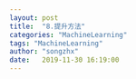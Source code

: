 ```yaml
---
layout: post
title:  "8.提升方法"
categories: "MachineLearning"
tags: "MachineLearning"
author: "songzhx"
date:   2019-11-30 16:19:00
---
```



